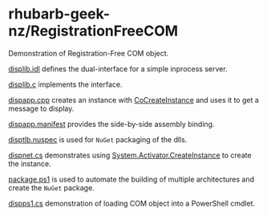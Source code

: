 # rhubarb-geek-nz/RegistrationFreeCOM

Demonstration of Registration-Free COM object.

[displib.idl](displib/displib.idl) defines the dual-interface for a simple inprocess server.

[displib.c](displib/displib.c) implements the interface.

[dispapp.cpp](dispapp/dispapp.cpp) creates an instance with [CoCreateInstance](https://learn.microsoft.com/en-us/windows/win32/api/combaseapi/nf-combaseapi-cocreateinstance) and uses it to get a message to display.

[dispapp.manifest](dispapp/dispapp.manifest) provides the side-by-side assembly binding.

[disptlb.nuspec](disptlb/disptlb.nuspec) is used for `NuGet` packaging of the dlls.

[dispnet.cs](dispnet/dispnet.cs) demonstrates using [System.Activator.CreateInstance](https://learn.microsoft.com/en-us/dotnet/api/system.activator.createinstance) to create the instance.

[package.ps1](package.ps1) is used to automate the building of multiple architectures and create the `NuGet` package.

[dispps1.cs](dispps1/dispps1.cs) demonstration of loading COM object into a PowerShell cmdlet.
